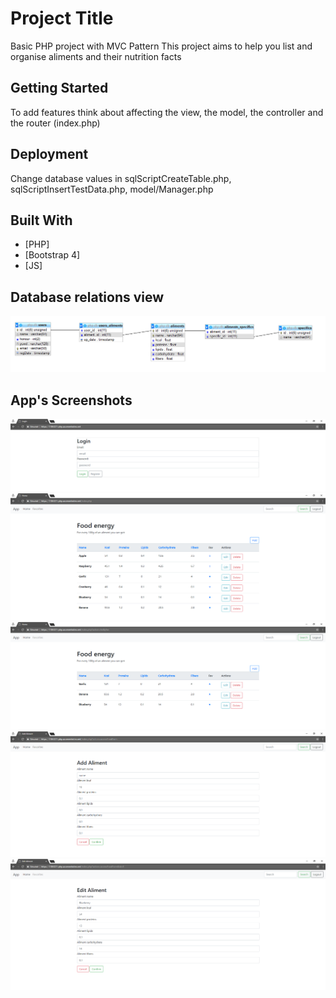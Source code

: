 # Project Title

Basic PHP project with MVC Pattern
This project aims to help you list and organise aliments and their nutrition facts

## Getting Started

To add features think about affecting the view, the model, the controller and the router (index.php)

## Deployment

Change database values in sqlScriptCreateTable.php, sqlScriptInsertTestData.php, model/Manager.php

## Built With

* [PHP]
* [Bootstrap 4]
* [JS]

## Database relations view

![Relations-DB](relations-db.png)

## App's Screenshots

![login-page](login-page.png)
![main-page](main-page.png)
![fav-page](fav-page.png)
![add-page](add-page.png)
![edit-page](edit-page.png)


